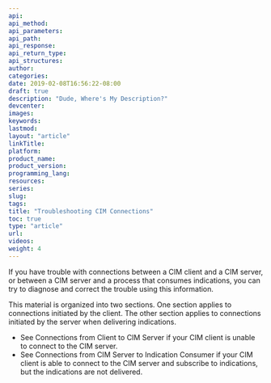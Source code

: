 ```yaml
---
api:
api_method:
api_parameters:
api_path:
api_response:
api_return_type:
api_structures:
author:
categories:
date: 2019-02-08T16:56:22-08:00
draft: true
description: "Dude, Where's My Description?"
devcenter:
images:
keywords:
lastmod:
layout: "article"
linkTitle:
platform:
product_name:
product_version:
programming_lang:
resources:
series:
slug:
tags:
title: "Troubleshooting CIM Connections"
toc: true
type: "article"
url:
videos:
weight: 4
---
```

If you have trouble with connections between a CIM client and a CIM server, or between a CIM server and a process that consumes indications, you can try to diagnose and correct the trouble using this information.

This material is organized into two sections. One section applies to connections initiated by the client. The other section applies to connections initiated by the server when delivering indications.

- See Connections from Client to CIM Server if your CIM client is unable to connect to the CIM server.
- See Connections from CIM Server to Indication Consumer if your CIM client is able to connect to the CIM server and subscribe to indications, but the indications are not delivered.
